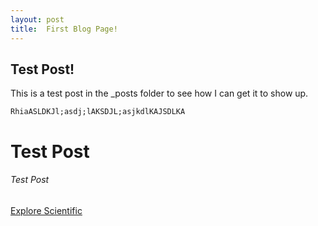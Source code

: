 ```yaml
---
layout: post
title:  First Blog Page!
---
```


## Test Post!  

This is a test post in the _posts folder to see how I can get it to show up.

```RhiaASLDKJl;asdj;lAKSDJL;asjkdlKAJSDLKA```
# Test Post
###### Test Post

[Explore Scientific](http://www.explorescientificusa.com)



